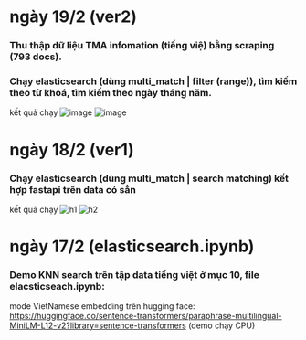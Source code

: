 # ngày 19/2 (ver2)
### Thu thập dữ liệu TMA infomation (tiếng việ) bằng scraping (793 docs). 
### Chạy elasticsearch (dùng multi_match | filter (range)), tìm kiếm theo từ khoá, tìm kiếm theo ngày tháng năm.  
kết quả chạy
![image](https://github.com/user-attachments/assets/8c05321a-03ee-4860-b29a-29691ce3592d)
![image](https://github.com/user-attachments/assets/b1091594-4b3b-4fab-b864-593bc5cfc0aa)



# ngày 18/2 (ver1)
### Chạy elasticsearch (dùng multi_match | search matching) kết hợp fastapi trên data có sẳn 
kết quả chạy
![h1](https://github.com/user-attachments/assets/26855439-2ec3-4c87-b73d-117a64051f09)
![h2](https://github.com/user-attachments/assets/753919fe-5256-4978-ab63-1329c938725c)


# ngày 17/2 (elasticsearch.ipynb)
### Demo KNN search trên tập data tiếng việt ở mục 10, file elacsticseach.ipynb:
mode VietNamese embedding trên hugging face: https://huggingface.co/sentence-transformers/paraphrase-multilingual-MiniLM-L12-v2?library=sentence-transformers
(demo chạy CPU)


